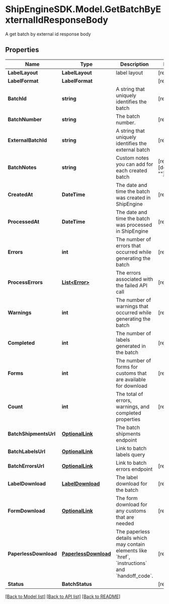 # ShipEngineSDK.Model.GetBatchByExternalIdResponseBody
A get batch by external id response body

## Properties

Name | Type | Description | Notes
------------ | ------------- | ------------- | -------------
**LabelLayout** | **LabelLayout** | label layout | [readonly] 
**LabelFormat** | **LabelFormat** |  | [readonly] 
**BatchId** | **string** | A string that uniquely identifies the batch | [readonly] 
**BatchNumber** | **string** | The batch number. | [readonly] 
**ExternalBatchId** | **string** | A string that uniquely identifies the external batch | [readonly] 
**BatchNotes** | **string** | Custom notes you can add for each created batch | [readonly] [default to ""]
**CreatedAt** | **DateTime** | The date and time the batch was created in ShipEngine | [readonly] 
**ProcessedAt** | **DateTime** | The date and time the batch was processed in ShipEngine | [readonly] 
**Errors** | **int** | The number of errors that occurred while generating the batch | [readonly] 
**ProcessErrors** | [**List&lt;Error&gt;**](Error.md) | The errors associated with the failed API call | [readonly] 
**Warnings** | **int** | The number of warnings that occurred while generating the batch | [readonly] 
**Completed** | **int** | The number of labels generated in the batch | [readonly] 
**Forms** | **int** | The number of forms for customs that are available for download | [readonly] 
**Count** | **int** | The total of errors, warnings, and completed properties | [readonly] 
**BatchShipmentsUrl** | [**OptionalLink**](OptionalLink.md) | The batch shipments endpoint | 
**BatchLabelsUrl** | [**OptionalLink**](OptionalLink.md) | Link to batch labels query | 
**BatchErrorsUrl** | [**OptionalLink**](OptionalLink.md) | Link to batch errors endpoint | [readonly] 
**LabelDownload** | [**LabelDownload**](LabelDownload.md) | The label download for the batch | [readonly] 
**FormDownload** | [**OptionalLink**](OptionalLink.md) | The form download for any customs that are needed | [readonly] 
**PaperlessDownload** | [**PaperlessDownload**](PaperlessDownload.md) | The paperless details which may contain elements like &#x60;href&#x60;, &#x60;instructions&#x60; and &#x60;handoff_code&#x60;. | [readonly] 
**Status** | **BatchStatus** |  | [readonly] 

[[Back to Model list]](../README.md#documentation-for-models) [[Back to API list]](../README.md#documentation-for-api-endpoints) [[Back to README]](../README.md)

